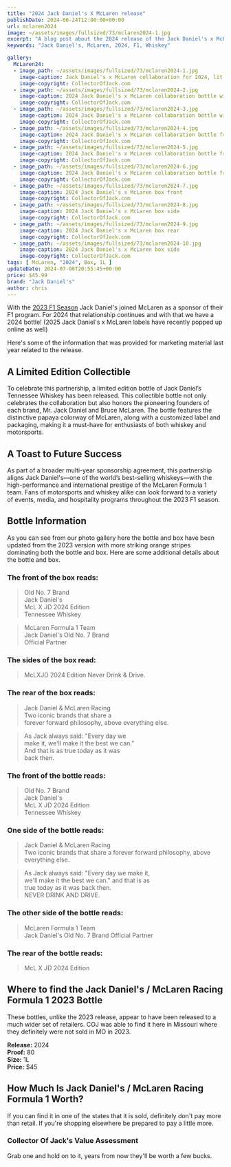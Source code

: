 ```yaml
---
title: "2024 Jack Daniel's X McLaren release"
publishDate: 2024-06-24T12:00:00+00:00
url: mclaren2024
image: ~/assets/images/fullsized/73/mclaren2024-1.jpg
excerpt: "A blog post about the 2024 release of the Jack Daniel's x McLaren racing partnership whiskey"
keywords: "Jack Daniel's, McLaren, 2024, F1, Whiskey"

gallery:
  McLaren24:
  - image_path: ~/assets/images/fullsized/73/mclaren2024-1.jpg
    image-caption: Jack Daniel's x McLaren collaboration for 2024, lit by LED mounted underneath the bottle
    image-copyright: CollectorOfJack.com
  - image_path: ~/assets/images/fullsized/73/mclaren2024-2.jpg
    image-caption: 2024 Jack Daniel's x McLaren collaboration bottle with '24 and '23 boxes in background, lit by LED mounted underneath the bottle
    image-copyright: CollectorOfJack.com
  - image_path: ~/assets/images/fullsized/73/mclaren2024-3.jpg
    image-caption: 2024 Jack Daniel's x McLaren collaboration bottle with '24 and '23 boxes in background
    image-copyright: CollectorOfJack.com
  - image_path: ~/assets/images/fullsized/73/mclaren2024-4.jpg
    image-caption: 2024 Jack Daniel's x McLaren collaboration bottle from the side with '24 and '23 boxes in background
    image-copyright: CollectorOfJack.com
  - image_path: ~/assets/images/fullsized/73/mclaren2024-5.jpg
    image-caption: 2024 Jack Daniel's x McLaren collaboration bottle from the rear with '24 and '23 boxes in background
    image-copyright: CollectorOfJack.com
  - image_path: ~/assets/images/fullsized/73/mclaren2024-6.jpg
    image-caption: 2024 Jack Daniel's x McLaren collaboration bottle from the side with '24 and '23 boxes in background
    image-copyright: CollectorOfJack.com
  - image_path: ~/assets/images/fullsized/73/mclaren2024-7.jpg
    image-caption: 2024 Jack Daniel's x McLaren box front
    image-copyright: CollectorOfJack.com
  - image_path: ~/assets/images/fullsized/73/mclaren2024-8.jpg
    image-caption: 2024 Jack Daniel's x McLaren box side 
    image-copyright: CollectorOfJack.com
  - image_path: ~/assets/images/fullsized/73/mclaren2024-9.jpg
    image-caption: 2024 Jack Daniel's x McLaren box rear
    image-copyright: CollectorOfJack.com
  - image_path: ~/assets/images/fullsized/73/mclaren2024-10.jpg
    image-caption: 2024 Jack Daniel's x McLaren box side
    image-copyright: CollectorOfJack.com
tags: [ McLaren, "2024", Box, 1L ]
updateDate: 2024-07-08T20:55:45+00:00
price: $45.99
brand: "Jack Daniel's"
author: chris
---
```

With the [2023 F1 Season](/JackDanielsMcLaren) Jack Daniel's joined McLaren as a sponsor of their F1 program. For 2024 that relationship continues and with that we have a 2024 bottle! (2025 Jack Daniel's x McLaren labels have recently popped up online as well)

Here's some of the information that was provided for marketing material last year related to the release.

## A Limited Edition Collectible

To celebrate this partnership, a limited edition bottle of Jack Daniel’s Tennessee Whiskey has been released. This collectible bottle not only celebrates the collaboration but also honors the pioneering founders of each brand, Mr. Jack Daniel and Bruce McLaren. The bottle features the distinctive papaya colorway of McLaren, along with a customized label and packaging, making it a must-have for enthusiasts of both whiskey and motorsports.

## A Toast to Future Success

As part of a broader multi-year sponsorship agreement, this partnership aligns Jack Daniel's—one of the world’s best-selling whiskeys—with the high-performance and international prestige of the McLaren Formula 1 team. Fans of motorsports and whiskey alike can look forward to a variety of events, media, and hospitality programs throughout the 2023 F1 season.

## Bottle Information
As you can see from our photo gallery here the bottle and box have been updated from the 2023 version with more striking orange stripes dominating both the bottle and box. Here are some additional details about the bottle and box.

### The front of the box reads:
> Old No. 7 Brand  
> Jack Daniel's  
> McL X JD 2024 Edition  
> Tennessee Whiskey  

> McLaren Formula 1 Team  
> Jack Daniel's Old No. 7 Brand  
> Official Partner

### The sides of the box read:
> McLXJD 2024 Edition
> Never Drink & Drive.  

### The rear of the box reads:
> Jack Daniel & McLaren Racing  
> Two iconic brands that share a  
> forever forward philosophy, above
> everything else.  

> As Jack always said: "Every day we  
> make it, we'll make it the best we can."  
> And that is as true today as it was  
> back then.  

### The front of the bottle reads:
> Old No. 7 Brand  
> Jack Daniel's  
> McL X JD 2024 Edition  
> Tennessee Whiskey  

### One side of the bottle reads:
> Jack Daniel & McLaren Racing  
> Two iconic brands that share a forever 
> forward philosophy, above everything else. 

> As Jack always said: "Every day we make it,  
> we'll make it the best we can." and that is as  
> true today as it was back then.  
> NEVER DRINK AND DRIVE.

### The other side of the bottle reads:
> McLaren Formula 1 Team  
> Jack Daniel's Old No. 7 Brand 
> Official Partner

### The rear of the bottle reads:
> McL X JD 2024 Edition  

## Where to find the Jack Daniel's / McLaren Racing Formula 1 2023 Bottle
These bottles, unlike the 2023 release, appear to have been released to a much wider set of retailers. COJ was able to find it here in Missouri where they definitely were not sold in MO in 2023. 

**Release:** 2024  
**Proof:** 80  
**Size:** 1L  
**Price:** $45


## How Much Is Jack Daniel's / McLaren Racing Formula 1 Worth?
If you can find it in one of the states that it is sold, definitely don't pay more than retail. If you're shopping elsewhere be prepared to pay a little more.
 
### Collector Of Jack's Value Assessment
Grab one and hold on to it, years from now they'll be worth a few bucks.



